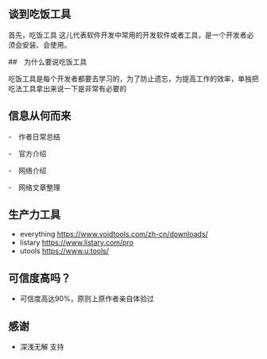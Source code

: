 ## 谈到吃饭工具

首先，吃饭工具 这儿代表软件开发中常用的开发软件或者工具，是一个开发者必须会安装、会使用。

##　为什么要说吃饭工具

吃饭工具是每个开发者都要去学习的，为了防止遗忘，为提高工作的效率，单独把吃法工具拿出来说一下是非常有必要的

## 信息从何而来

-　作者日常总结

-　官方介绍

-　网络介绍

-　网络文章整理
## 生产力工具

- everything https://www.voidtools.com/zh-cn/downloads/
- listary https://www.listary.com/pro
- utools https://www.u.tools/

## 可信度高吗？
- 可信度高达90%，原则上原作者亲自体验过
## 感谢
- 深浅无解 支持
